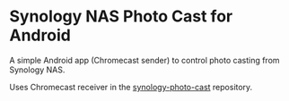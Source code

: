 # Synology NAS Photo Cast for Android

A simple Android app (Chromecast sender) to control photo casting from Synology NAS.

Uses Chromecast receiver in the [synology-photo-cast](https://github.com/angryziber/synology-cast-photos) repository.
